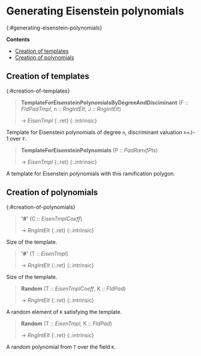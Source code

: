 # Generating Eisenstein polynomials
{:#generating-eisenstein-polynomials}



**Contents**
* [Creation of templates](#creation-of-templates)
* [Creation of polynomials](#creation-of-polynomials)

## Creation of templates
{:#creation-of-templates}

<a id="TemplateForEisensteinPolynomialsByDegreeAndDisciminant--FldPadTmpl--etc"></a><a id="TemplateForEisensteinPolynomialsByDegreeAndDisciminant"></a><a id="TemplateForEisensteinPolynomialsByDegreeAndDisciminant--FldPadTmpl--RngIntElt--RngIntElt"></a>
> **TemplateForEisensteinPolynomialsByDegreeAndDisciminant** (F :: *FldPadTmpl*, n :: *RngIntElt*, J :: *RngIntElt*)
> 
> -> *EisenTmpl*
> {:.ret}
{:.intrinsic}

Template for Eisenstein polynomials of degree `n`, discriminant valuation `n`+`J`-1 over `F`.


<a id="TemplateForEisensteinPolynomials--PadRamifPts"></a><a id="TemplateForEisensteinPolynomials"></a>
> **TemplateForEisensteinPolynomials** (P :: *PadRamifPts*)
> 
> -> *EisenTmpl*
> {:.ret}
{:.intrinsic}

A template for Eisenstein polynomials with this ramification polygon.


## Creation of polynomials
{:#creation-of-polynomials}

<a id="#--EisenTmplCoeff"></a><a id="#"></a>
> **\'#\'** (C :: *EisenTmplCoeff*)
> 
> -> *RngIntElt*
> {:.ret}
{:.intrinsic}

Size of the template.


<a id="#-2"></a><a id="#--EisenTmpl"></a>
> **\'#\'** (T :: *EisenTmpl*)
> 
> -> *RngIntElt*
> {:.ret}
{:.intrinsic}

Size of the template.


<a id="Random--EisenTmplCoeff--etc"></a><a id="Random"></a><a id="Random--EisenTmplCoeff--FldPad"></a>
> **Random** (T :: *EisenTmplCoeff*, K :: *FldPad*)
> 
> -> *RngIntElt*
> {:.ret}
{:.intrinsic}

A random element of `K` satisfying the template.


<a id="Random--EisenTmpl--FldPad"></a><a id="Random--EisenTmpl--etc"></a><a id="Random-2"></a>
> **Random** (T :: *EisenTmpl*, K :: *FldPad*)
> 
> -> *RngIntElt*
> {:.ret}
{:.intrinsic}

A random polynomial from `T` over the field `K`.


